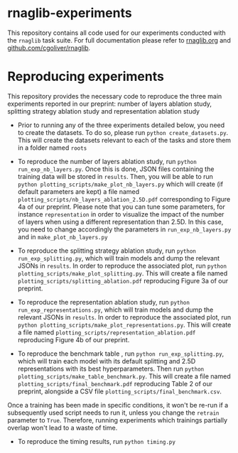 # rnaglib-experiments

This repository contains all code used for our experiments conducted with the `rnaglib` task suite. For full documentation please refer to [rnaglib.org](rnaglib.org) and [github.com/cgoliver/rnaglib](github.com/cgoliver/rnaglib).

# Reproducing experiments

This repository provides the necessary code to reproduce the three main experiments reported in our preprint: number of layers ablation study, splitting strategy ablation study and representation ablation study

* Prior to running any of the three experiments detailed below, you need to create the datasets. To do so, please run `python create_datasets.py`. This will create the datasets relevant to each of the tasks and store them in a folder named `roots`

* To reproduce the number of layers ablation study, run `python run_exp_nb_layers.py`. Once this is done, JSON files containing the training data will be stored in `results`. Then, you will be able to run `python plotting_scripts/make_plot_nb_layers.py` which will create (if default parameters are kept) a file named `plotting_scripts/nb_layers_ablation_2.5D.pdf` corresponding to Figure 4a of our preprint. Please note that you can tune some parameters, for instance `representation` in order to visualize the impact of the number of layers when using a different representation than 2.5D. In this case, you need to change accordingly the parameters in `run_exp_nb_layers.py` and in `make_plot_nb_layers.py`

* To reproduce the splitting strategy ablation study, run `python run_exp_splitting.py`, which will train models and dump the relevant JSONs in `results`. In order to reproduce the associated plot, run `python plotting_scripts/make_plot_splitting.py`. This will create a file named `plotting_scripts/splitting_ablation.pdf` reproducing Figure 3a of our preprint.

* To reproduce the representation ablation study, run `python run_exp_representations.py`, which will train models and dump the relevant JSONs in `results`. In order to reproduce the associated plot, run `python plotting_scripts/make_plot_representations.py`. This will create a file named `plotting_scripts/representation_ablation.pdf` reproducing Figure 4b of our preprint.

* To reproduce the benchmark table , run `python run_exp_splitting.py`, which will train each model with its default splitting and 2.5D representations with its best hyperparameters. Then run `python plotting_scripts/make_table_benchmark.py`. This will create a file named `plotting_scripts/final_benchmark.pdf` reproducing Table 2 of our preprint, alongside a CSV file `plotting_scripts/final_benchmark.csv`.

Once a training has been made in specific conditions, it won't be re-run if a subsequently used script needs to run it, unless you change the `retrain` parameter to `True`. Therefore, running experiments which trainings partially overlap won't lead to a waste of time.

* To reproduce the timing results, run `python timing.py`
